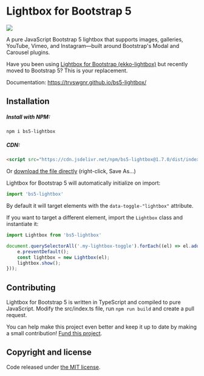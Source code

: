 # Lightbox for Bootstrap 5

[![](https://data.jsdelivr.com/v1/package/npm/bs5-lightbox/badge)](https://www.jsdelivr.com/package/npm/bs5-lightbox)

A pure JavaScript Bootstrap 5 lightbox that supports images, galleries, YouTube, Vimeo, and Instagram—built around Bootstrap's Modal and Carousel plugins.

Have you been using [Lightbox for Bootstrap (ekko-lightbox)](https://github.com/ashleydw/lightbox) but recently moved to Bootstrap 5? This is your replacement.

Documentation: https://trvswgnr.github.io/bs5-lightbox/

## Installation
##### Install with NPM:
```shell
npm i bs5-lightbox
```

##### CDN:
```html
<script src="https://cdn.jsdelivr.net/npm/bs5-lightbox@1.7.0/dist/index.bundle.min.js"></script>
```

Or [download the file directly](https://raw.githubusercontent.com/trvswgnr/bs5-lightbox/main/dist/index.bundle.min.js) (right-click, Save As...)


Lightbox for Bootstrap 5 will automatically initialize on import:
```js
import 'bs5-lightbox'
```
By default it will target elements with the `data-toggle-"lightbox"` attribute.

If you want to target a different element, import the `Lightbox` class and instantiate it:
```js
import Lightbox from 'bs5-lightbox'

document.querySelectorAll('.my-lightbox-toggle').forEach((el) => el.addEventListener('click', (e) => {
	e.preventDefault();
	const lightbox = new Lightbox(el);
	lightbox.show();
}));
```

## Contributing
Lightbox for Bootstrap 5 is written in TypeScript and compiled to pure JavaScript.
Modify the src/index.ts file, run `npm run build` and create a pull request.

You can help make this project even better and keep it up to date by making a small contribution! [Fund this project](https://github.com/sponsors/trvswgnr).

## Copyright and license

Code released under [the MIT license](https://github.com/trvswgnr/bs5-lightbox/blob/main/LICENSE).

